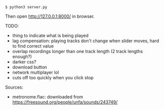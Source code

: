 ```
$ python3 server.py
```

Then open http://127.0.0.1:8000/ in browser.

TODO:
- thing to indicate what is being played
- lag compensation: playing tracks don't change when slider moves, hard to find correct value
- overlap recordings longer than one track length (2 track lengths enough?)
- darker css?
- download button
- network multiplayer lol
- cuts off too quickly when you click stop

Sources:
- metronome.flac: downloaded from https://freesound.org/people/unfa/sounds/243749/
